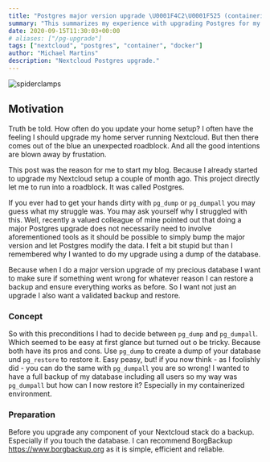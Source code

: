 ```yaml
---
title: "Postgres major version upgrade \U0001F4C2\U0001F525 (containerized with Docker)"
summary: "This summarizes my experience with upgrading Postgres for my containerized Nextcloud instance."
date: 2020-09-15T11:30:03+00:00
# aliases: ["/pg-upgrade"]
tags: ["nextcloud", "postgres", "container", "docker"]
author: "Michael Martins"
description: "Nextcloud Postgres upgrade."
---
```


![spiderclamps](spiderclamps.jpeg)

## Motivation
Truth be told. How often do you update your home setup? I often have the feeling I should upgrade my home server running Nextcloud. But then there comes out of the blue an
unexpected roadblock. And all the good intentions are blown away by frustation.

This post was the reason for me to start my blog. Because I already started to upgrade my Nextcloud setup a couple of month ago. This project directly let me to run into a roadblock. It was called Postgres.

If you ever had to get your hands dirty with `pg_dump` or `pg_dumpall` you may guess what my struggle was. You may ask yourself why I struggled with this. Well, recently a valued colleague of mine pointed out that doing a major Postgres upgrade does not necessarily need to involve aforementioned tools as it should be possible to simply bump the major version and let Postgres modify the data. I felt a bit stupid but than I remembered why I wanted to do my upgrade using a dump of the database.

Because when I do a major version upgrade of my precious database I want to make sure if something went wrong for whatever reason I can restore a backup and ensure everything works as before. So I want not just an upgrade I also want a validated backup and restore.

### Concept
So with this preconditions I had to decide between `pg_dump` and `pg_dumpall`. Which seemed to be easy at first glance but turned out o be tricky. Because both have its pros and cons.
Use `pg_dump` to create a dump of your database und `pg_restore` to restore it. Easy peasy, but! if you now think - as I foolishly did - you can do the same with `pg_dumpall` you are so wrong! I wanted to have a full backup of my database including all users so my way was `pg_dumpall` but how can I now restore it? Especially in my containerized environment.

### Preparation
Before you upgrade any component of your Nextcloud stack do a backup. Especially if you touch the database. I can recommend BorgBackup https://www.borgbackup.org as it is simple, efficient and reliable.

### 
